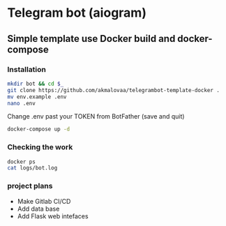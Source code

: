 # Telegram bot (aiogram)
## Simple template use Docker build and docker-compose

### Installation
```sh
mkdir bot && cd $_
git clone https://github.com/akmalovaa/telegrambot-template-docker .
mv env.example .env
nano .env
```

Change .env past your TOKEN from BotFather (save and quit)

```sh
docker-compose up -d
```



### Сhecking the work
```sh
docker ps
cat logs/bot.log
```

### project plans
- Make Gitlab CI/CD
- Add data base
- Add Flask web intefaces
